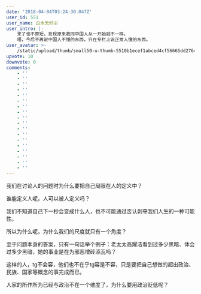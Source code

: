 ```yaml
---
date: '2018-04-04T03:24:30.047Z'
user_id: 551
user_name: 白水无纤尘
user_intro: |-
    来了也不算短，发现原来我同中国人从一开始就不一样。
    唔，今后不再说中国人不懂的东西，只在专栏上说正常人懂的东西。
user_avatar: >-
    /static/upload/thumb/small50-u-thumb-5510b1ecef1abced4cf56665dd276431cda38d3799a.png
upvote: 10
downvote: 0
comments:
    - ''
    - ''
    - ''
    - ''
    - ''
    - ''
    - ''
    - ''
    - ''
    - ''
    - ''
    - ''
    - ''
    - ''
    - ''
    - ''
    - ''
    - ''
---
```


我们在讨论人的问题时为什么要把自己局限在人的定义中？

谁能定义人呢，人可以被人定义吗？

我们不知道自己下一秒会变成什么人，也不可能通过否认剥夺我们人生的一种可能性。

所以为什么呢，为什么我们的尺度就只有一个角度？

至于问题本身的答案，只有一句话举个例子：老太太高耀洁看到过多少黑暗、体会过多少黑暗，她的事业是在为邪恶增砖添瓦吗？

这样的人，tg不会容，他们也不在乎tg容是不容，只是要把自己想做的超出政治、民族、国家等概念的事完成而已。

人家的所作所为已经与政治不在一个维度了，为什么要用政治贬低呢？
